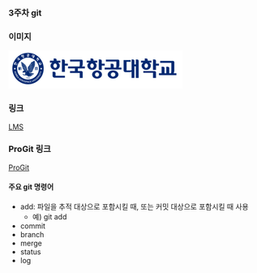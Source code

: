 ### 3주차 git
### 이미지
![kaulogo](/img/kau/kau.png)
### 링크
[LMS](https://lms.kau.ac.kr/login.php)
### ProGit 링크
[ProGit](https://git-scm.com/book/ko/v2)
#### 주요 git 명령어
* add: 파일을 추적 대상으로 포함시킬 때, 또는 커밋 대상으로 포함시킬 때 사용
	* 예) git add
* commit
* branch
* merge
* status
* log
